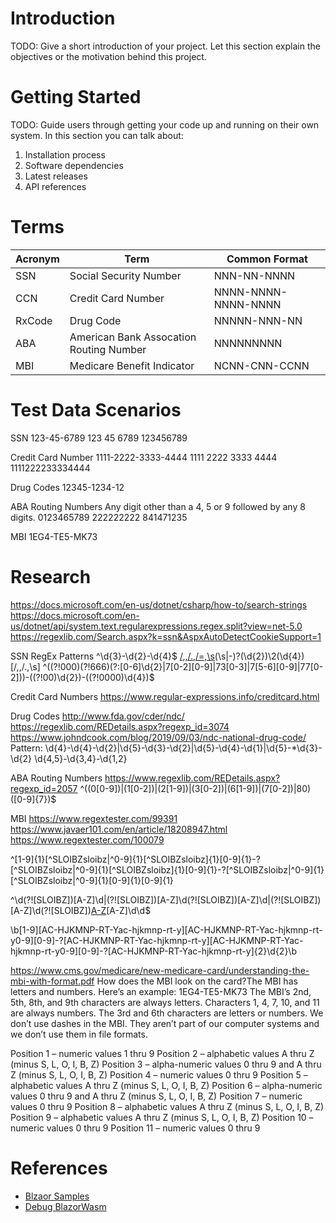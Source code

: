 # Introduction 
TODO: Give a short introduction of your project. Let this section explain the objectives or the motivation behind this project. 

# Getting Started
TODO: Guide users through getting your code up and running on their own system. In this section you can talk about:
1.	Installation process
2.	Software dependencies
3.	Latest releases
4.	API references

# Terms
| Acronym | Term                                    | Common Format       |
| ------- | --------------------------------------- | ------------------- |
| SSN     | Social Security Number                  | NNN-NN-NNNN         |
| CCN     | Credit Card Number                      | NNNN-NNNN-NNNN-NNNN |
| RxCode  | Drug Code                               | NNNNN-NNN-NN        |
| ABA     | American Bank Assocation Routing Number | NNNNNNNNN           |
| MBI     | Medicare Benefit Indicator              | NCNN-CNN-CCNN       |


# Test Data Scenarios
SSN
123-45-6789
123 45 6789
123456789

Credit Card Number
1111-2222-3333-4444
1111 2222 3333 4444
1111222233334444

Drug Codes
12345-1234-12

ABA Routing Numbers
Any digit other than a 4, 5 or 9 followed by any 8 digits.
0123465789
222222222
841471235

MBI
1EG4-TE5-MK73

# Research
https://docs.microsoft.com/en-us/dotnet/csharp/how-to/search-strings
https://docs.microsoft.com/en-us/dotnet/api/system.text.regularexpressions.regex.split?view=net-5.0
https://regexlib.com/Search.aspx?k=ssn&AspxAutoDetectCookieSupport=1

SSN RegEx Patterns
^\d{3}-\d{2}-\d{4}$
[/,,/.,/=,\s]([0-6]\d{2}|7[0-6]\d|77[0-2])(\s|\-)?(\d{2})\2(\d{4})[/,,/.,\s]
^((?!000)(?!666)(?:[0-6]\d{2}|7[0-2][0-9]|73[0-3]|7[5-6][0-9]|77[0-2]))-((?!00)\d{2})-((?!0000)\d{4})$


Credit Card Numbers
https://www.regular-expressions.info/creditcard.html


Drug Codes
http://www.fda.gov/cder/ndc/
https://regexlib.com/REDetails.aspx?regexp_id=3074
https://www.johndcook.com/blog/2019/09/03/ndc-national-drug-code/
Pattern:
\d{4}-\d{4}-\d{2}|\d{5}-\d{3}-\d{2}|\d{5}-\d{4}-\d{1}|\d{5}-\*\d{3}-\d{2}
\d{4,5}-\d{3,4}-\d{1,2}


ABA Routing Numbers
https://www.regexlib.com/REDetails.aspx?regexp_id=2057
^((0[0-9])|(1[0-2])|(2[1-9])|(3[0-2])|(6[1-9])|(7[0-2])|80)([0-9]{7})$


MBI
https://www.regextester.com/99391
https://www.javaer101.com/en/article/18208947.html
https://www.regextester.com/100079

^[1-9]{1}[^SLOIBZsloibz|^0-9]{1}[^SLOIBZsloibz]{1}[0-9]{1}-?[^SLOIBZsloibz|^0-9]{1}[^SLOIBZsloibz]{1}[0-9]{1}-?[^SLOIBZsloibz|^0-9]{1}[^SLOIBZsloibz|^0-9]{1}[0-9]{1}[0-9]{1}

^\d(?![SLOIBZ])[A-Z]\d|(?![SLOIBZ])[A-Z]\d(?![SLOIBZ])[A-Z]\d|(?![SLOIBZ])[A-Z]\d(?![SLOIBZ])[A-Z](?![SLOIBZ])[A-Z]\d\d$

\b[1-9][AC-HJKMNP-RT-Yac-hjkmnp-rt-y][AC-HJKMNP-RT-Yac-hjkmnp-rt-y0-9][0-9]-?[AC-HJKMNP-RT-Yac-hjkmnp-rt-y][AC-HJKMNP-RT-Yac-hjkmnp-rt-y0-9][0-9]-?[AC-HJKMNP-RT-Yac-hjkmnp-rt-y]{2}\d{2}\b

https://www.cms.gov/medicare/new-medicare-card/understanding-the-mbi-with-format.pdf
How does the MBI look on the card?The MBI has letters and numbers. 
Here’s an example: 1EG4-TE5-MK73
The MBI’s 2nd, 5th, 8th, and 9th characters are always letters.
Characters 1, 4, 7, 10, and 11 are always numbers.
The 3rd and 6th characters are letters or numbers.
We don’t use dashes in the MBI. They aren’t part of our computer systems and we don’t use them in file formats.

Position 1 – numeric values 1 thru 9
Position 2 – alphabetic values A thru Z (minus S, L, O, I, B, Z)
Position 3 – alpha-numeric values 0 thru 9 and A thru Z (minus S, L, O, I, B, Z)
Position 4 – numeric values 0 thru 9
Position 5 – alphabetic values A thru Z (minus S, L, O, I, B, Z)
Position 6 – alpha-numeric values 0 thru 9 and A thru Z (minus S, L, O, I, B, Z)
Position 7 – numeric values 0 thru 9
Position 8 – alphabetic values A thru Z (minus S, L, O, I, B, Z)
Position 9 – alphabetic values A thru Z (minus S, L, O, I, B, Z)
Position 10 – numeric values 0 thru 9
Position 11 – numeric values 0 thru 9

# References
- [Blzaor Samples](https://github.com/dotnet/blazor-samples)
- [Debug BlazorWasm](https://learn.microsoft.com/en-us/aspnet/core/blazor/debug?view=aspnetcore-7.0&tabs=visual-studio-code)